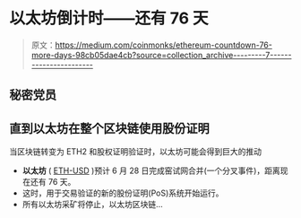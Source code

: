 # 以太坊倒计时——还有 76 天

> 原文：<https://medium.com/coinmonks/ethereum-countdown-76-more-days-98cb05dae4cb?source=collection_archive---------7----------------------->

## 秘密党员

## 直到以太坊在整个区块链使用股份证明

当区块链转变为 ETH2 和股权证明验证时，以太坊可能会得到巨大的推动

*   **以太坊** ( [ETH-USD](https://coinmarketcap.com/currencies/ethereum/) )预计 6 月 28 日完成窑试网合并(一个分叉事件)，距离现在还有 76 天。
*   这时，用于交易验证的新的股份证明(PoS)系统开始运行。
*   所有以太坊采矿将停止，以太坊区块链…